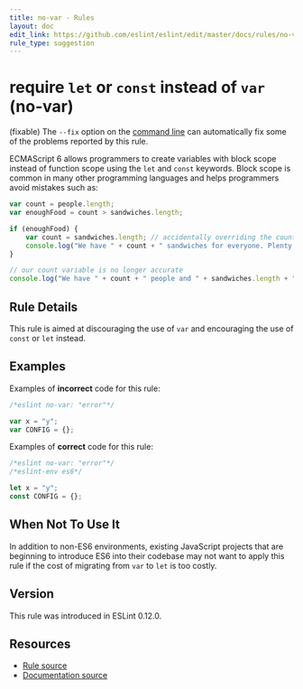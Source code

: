 ```yaml
---
title: no-var - Rules
layout: doc
edit_link: https://github.com/eslint/eslint/edit/master/docs/rules/no-var.md
rule_type: suggestion
---
```

<!-- Note: No pull requests accepted for this file. See README.md in the root directory for details. -->

# require `let` or `const` instead of `var` (no-var)

(fixable) The `--fix` option on the [command line](../user-guide/command-line-interface#fixing-problems) can automatically fix some of the problems reported by this rule.

ECMAScript 6 allows programmers to create variables with block scope instead of function scope using the `let`
and `const` keywords. Block scope is common in many other programming languages and helps programmers avoid mistakes
such as:

```js
var count = people.length;
var enoughFood = count > sandwiches.length;

if (enoughFood) {
    var count = sandwiches.length; // accidentally overriding the count variable
    console.log("We have " + count + " sandwiches for everyone. Plenty for all!");
}

// our count variable is no longer accurate
console.log("We have " + count + " people and " + sandwiches.length + " sandwiches!");
```

## Rule Details

This rule is aimed at discouraging the use of `var` and encouraging the use of `const` or `let` instead.

## Examples

Examples of **incorrect** code for this rule:

```js
/*eslint no-var: "error"*/

var x = "y";
var CONFIG = {};
```

Examples of **correct** code for this rule:

```js
/*eslint no-var: "error"*/
/*eslint-env es6*/

let x = "y";
const CONFIG = {};
```

## When Not To Use It

In addition to non-ES6 environments, existing JavaScript projects that are beginning to introduce ES6 into their
codebase may not want to apply this rule if the cost of migrating from `var` to `let` is too costly.

## Version

This rule was introduced in ESLint 0.12.0.

## Resources

* [Rule source](https://github.com/eslint/eslint/tree/master/lib/rules/no-var.js)
* [Documentation source](https://github.com/eslint/eslint/tree/master/docs/rules/no-var.md)
